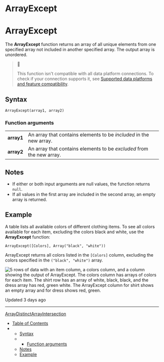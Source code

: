 # ArrayExcept

# ArrayExcept

The **ArrayExcept** function returns an array of all unique elements from one specified array not included in another specified array. The output array is unordered.

> 📘
>
> This function isn't compatible with all data platform connections. To check if your connection supports it, see [Supported data platforms and feature compatibility](/docs/region-warehouse-and-feature-support#supported-data-platforms-and-feature-compatibility).

## Syntax

```
ArrayExcept(array1, array2)
```

### Function arguments

|  |  |
| --- | --- |
| **array1** | An array that contains elements to be *included* in the new array. |
| **array2** | An array that contains elements to be *excluded* from the new array. |

## Notes

* If either or both input arguments are null values, the function returns `null`.
* If all values in the first array are included in the second array, an empty array is returned.

## Example

A table lists all available colors of different clothing items. To see all colors available for each item, excluding the colors black and white, use the **ArrayExcept** function:

```
ArrayExcept([Colors], Array("black", "white"))
```

ArrayExcept returns all colors listed in the `[Colors]` column, excluding the colors specified in the `("black", "white")` array.

![5 rows of data with an item column, a colors column, and a column showing the output of ArrayExcept. The colors column has arrays of colors for each item. The shirt row has an array of white, black, black, and the dress array has red, green white. The ArrayExcept column for shirt shows an empty array and for dress shows red, green.](https://files.readme.io/b115458f7b1a7a31fe4b19e58f6474838c67b22b666c2d20ef386880b207fdd9-arrayexcept.png)

Updated 3 days ago

---

[ArrayDistinct](/docs/arraydistinct)[ArrayIntersection](/docs/arrayintersection)

* [Table of Contents](#)
* + [Syntax](#syntax)
  + - [Function arguments](#function-arguments)
  + [Notes](#notes)
  + [Example](#example)